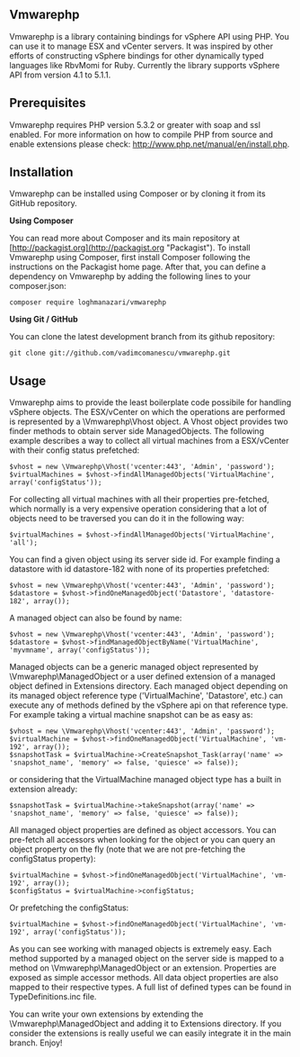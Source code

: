 Vmwarephp
--------

Vmwarephp is a library containing bindings for vSphere API using PHP. You can
use it to manage ESX and vCenter servers. It was inspired by other efforts of
constructing vSphere bindings for other dynamically typed languages like RbvMomi
for Ruby. Currently the library supports vSphere API from version 4.1 to 5.1.1.

Prerequisites
--------

Vmwarephp requires PHP version 5.3.2 or greater with soap and ssl enabled. For more
information on how to compile PHP from source and enable extensions please check: http://www.php.net/manual/en/install.php.

Installation
--------

Vmwarephp can be installed using Composer or by cloning it from its GitHub repository.

**Using Composer**

You can read more about Composer and its main repository at
[http://packagist.org](http://packagist.org "Packagist"). To install
Vmwarephp using Composer, first install Composer following the instructions on the
Packagist home page. After that, you can define a dependency on Vmwarephp by adding
the following lines to your composer.json:

    composer require loghmanazari/vmwarephp
**Using Git / GitHub**

You can clone the latest development branch from its github repository:

    git clone git://github.com/vadimcomanescu/vmwarephp.git

Usage
--------

Vmwarephp aims to provide the least boilerplate code possibile for handling vSphere objects. The ESX/vCenter on which
the operations are performed is represented by a \Vmwarephp\Vhost object. A Vhost object provides two finder methods to 
obtain server side ManagedObjects. The following example describes a way to collect all virtual machines from a ESX/vCenter
with their config status prefetched:
    
    $vhost = new \Vmwarephp\Vhost('vcenter:443', 'Admin', 'password');
    $virtualMachines = $vhost->findAllManagedObjects('VirtualMachine', array('configStatus'));

For collecting all virtual machines with all their properties pre-fetched, which normally is a very expensive operation
considering that a lot of objects need to be traversed you can do it in the following way:

    $virtualMachines = $vhost->findAllManagedObjects('VirtualMachine', 'all');

You can find a given object using its server side id. For example finding a datastore with id datastore-182 with none of
its properties prefetched:

    $vhost = new \Vmwarephp\Vhost('vcenter:443', 'Admin', 'password');
    $datastore = $vhost->findOneManagedObject('Datastore', 'datastore-182', array());

A managed object can also be found by name:

	$vhost = new \Vmwarephp\Vhost('vcenter:443', 'Admin', 'password');
    $datastore = $vhost->findManagedObjectByName('VirtualMachine', 'myvmname', array('configStatus'));
    
Managed objects can be a generic managed object represented by \Vmwarephp\ManagedObject or a user defined extension of a
managed object defined in Extensions directory. Each managed object depending on its managed object reference type ('VirtualMachine',
'Datastore', etc.) can execute any of methods defined by the vSphere api on that reference type. For example taking a 
virtual machine snapshot can be as easy as:

    $vhost = new \Vmwarephp\Vhost('vcenter:443', 'Admin', 'password');
    $virtualMachine = $vhost->findOneManagedObject('VirtualMachine', 'vm-192', array());
    $snapshotTask = $virtualMachine->CreateSnapshot_Task(array('name' => 'snapshot_name', 'memory' => false, 'quiesce' => false));
    
or considering that the VirtualMachine managed object type has a built in extension already:

    $snapshotTask = $virtualMachine->takeSnapshot(array('name' => 'snapshot_name', 'memory' => false, 'quiesce' => false));
    
All managed object properties are defined as object accessors. You can pre-fetch all accessors when looking for the object or 
you can query an object property on the fly (note that we are not pre-fetching the configStatus property):

    $virtualMachine = $vhost->findOneManagedObject('VirtualMachine', 'vm-192', array());
    $configStatus = $virtualMachine->configStatus;
    
Or prefetching the configStatus:
    
    $virtualMachine = $vhost->findOneManagedObject('VirtualMachine', 'vm-192', array('configStatus'));
    
As you can see working with managed objects is extremely easy. Each method supported by a managed object on the server side
is mapped to a method on \Vmwarephp\ManagedObject or an extension. Properties are exposed as simple accessor methods. All data
object properties are also mapped to their respective types. A full list of defined types can be found in TypeDefinitions.inc file.

You can write your own extensions by extending the \Vmwarephp\ManagedObject and adding it to Extensions directory. 
If you consider the extensions is really useful we can easily integrate it in the main branch. Enjoy!

    
    
    
    
    

